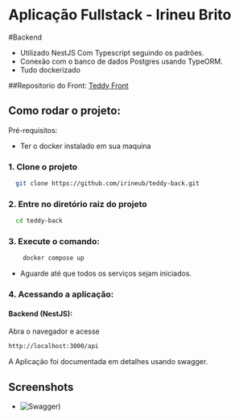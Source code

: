 
# Aplicação Fullstack - Irineu Brito
#Backend
- Utilizado NestJS Com Typescript seguindo os padrões.
- Conexão com o banco de dados Postgres usando TypeORM.
- Tudo dockerizado

##Repositorio do Front:
 [Teddy Front](https://github.com/irineub/teddy-Front)

## Como rodar o projeto:
Pré-requisitos:
 - Ter o docker instalado em sua maquina


### 1. Clone o projeto

```bash
  git clone https://github.com/irineub/teddy-back.git
```

### 2. Entre no diretório raiz do projeto

```bash
  cd teddy-back
```
### 3. Execute o comando:

```bash
    docker compose up
```
- Aguarde até que todos os serviços sejam iniciados.


### 4. Acessando a aplicação:

#### Backend (NestJS):
Abra o navegador e acesse 
```bash
http://localhost:3000/api
```
A Aplicação foi documentada em detalhes usando swagger.

## Screenshots

- ![Swagger](https://i.imgur.com/eMAwK5I.png))



